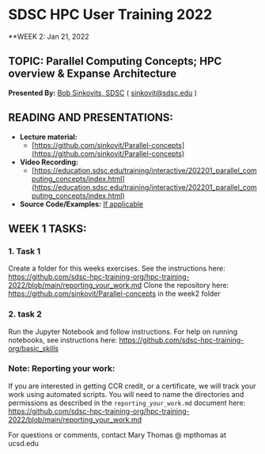 # SDSC HPC User Training 2022

**WEEK 2: Jan 21, 2022

## TOPIC: Parallel Computing Concepts; HPC overview & Expanse Architecture
**Presented By:** [Bob Sinkovits, SDSC](https://www.sdsc.edu/research/researcher_spotlight/sinkovits_robert.html) ( sinkovit@sdsc.edu )

## READING AND PRESENTATIONS:
* **Lecture material:** 
   * [https://github.com/sinkovit/Parallel-concepts](https://github.com/sinkovit/Parallel-concepts)
* **Video Recording:** 
   * [https://education.sdsc.edu/training/interactive/202201_parallel_computing_concepts/index.html](https://education.sdsc.edu/training/interactive/202201_parallel_computing_concepts/index.html)
* **Source Code/Examples:** [If applicable]()

## WEEK 1 TASKS:

### 1. Task 1
Create a folder for this weeks exercises.  See the instructions here:  https://github.com/sdsc-hpc-training-org/hpc-training-2022/blob/main/reporting_your_work.md
Clone the repository here:  https://github.com/sinkovit/Parallel-concepts in the week2 folder

### 2. task 2
Run the Jupyter Notebook and follow instructions.
For help on running notebooks, see instructions here: https://github.com/sdsc-hpc-training-org/basic_skills

### Note: Reporting your work:
If you are interested in getting CCR credit, or a certificate, we will track your work using automated scripts.
You will need to name the directories and permissions as described in the ``reporting_your_work.md`` document here:
https://github.com/sdsc-hpc-training-org/hpc-training-2022/blob/main/reporting_your_work.md



For questions or comments, contact Mary Thomas @ mpthomas  at  ucsd.edu
